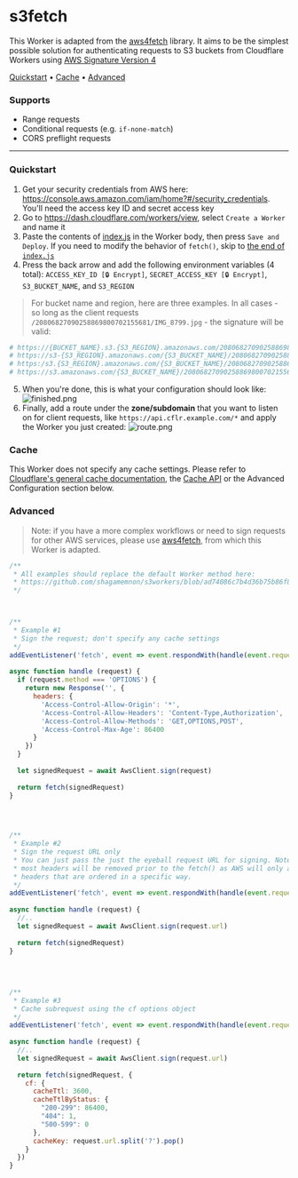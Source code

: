 # s3fetch

This Worker is adapted from the [aws4fetch](https://github.com/mhart/aws4fetch) library. It aims to be the simplest possible solution for authenticating requests to S3 buckets from Cloudflare Workers using [AWS Signature Version 4](https://docs.aws.amazon.com/AmazonS3/latest/API/sig-v4-header-based-auth.html)


[Quickstart](#quickstart) •  [Cache](#quickstart) • [Advanced](#advanced)

### Supports
- Range requests
- Conditional requests (e.g. `if-none-match`)
- CORS preflight requests
  

- - - 

### Quickstart <a name='quickstart' id='quickstart'></a>
1. Get your security credentials from AWS here: https://console.aws.amazon.com/iam/home?#/security_credentials. You'll need the access key ID and secret access key
2. Go to https://dash.cloudflare.com/workers/view, select `Create a Worker` and name it
3. Paste the contents of [index.js](/index.js) in the Worker body, then press `Save and Deploy`. If you need to modify the behavior of `fetch()`, skip to [the end of `index.js`](https://github.com/shagamemnon/s3workers/blob/ad74086c7b4d36b75b86f881d20ee4278839d8ec/index.js#L257)
4. Press the back arrow and add the following environment variables (4 total):
`ACCESS_KEY_ID [🔒 Encrypt]`, `SECRET_ACCESS_KEY [🔒 Encrypt]`, `S3_BUCKET_NAME`, and `S3_REGION`
> For bucket name and region, here are three examples. In all cases - so long  as the client requests `/20806827090258869800702155681/IMG_8799.jpg` - the signature will be valid:
   
```bash
# https://{BUCKET_NAME}.s3.{S3_REGION}.amazonaws.com/20806827090258869800702155681/IMG_8799.jpg
# https://s3-{S3_REGION}.amazonaws.com/{S3_BUCKET_NAME}/20806827090258869800702155681/IMG_8799.jpg
# https:/s3.{S3_REGION}.amazonaws.com/{S3_BUCKET_NAME}/20806827090258869800702155681/IMG_8799.jpg
# https://s3.amazonaws.com/{S3_BUCKET_NAME}/20806827090258869800702155681/IMG_8799.jpg (us-east-1 only)
```
5. When you're done, this is what your configuration should look like:
![finished.png](https://storage.franktaylor.io/d06cef5527f329e519553f649b3a76e219f2c9d6/CleanShot%202020-03-30%20at%2004.24.39@2x.png)
6. Finally, add a route under the **zone/subdomain** that you want to listen on for client requests, like `https://api.cflr.example.com/*` and apply the Worker you just created:
![route.png](https://storage.franktaylor.io/d06cef5527f329e519553f649b3a76e219f2c9d6/CleanShot%202020-03-30%20at%2004.29.31@2x.png)


### Cache <a name='cache' id='cache'></a>
This Worker does not specify any cache settings. Please refer to [Cloudflare's general cache documentation](https://support.cloudflare.com/hc/en-us/articles/202775670), the [Cache API](https://developers.cloudflare.com/workers/about/using-cache/#body-inner) or the Advanced Configuration section below.

### Advanced  <a name='advanced' id='advanced'></a>
> Note: if you have a more complex workflows or need to sign requests for other AWS services, please use [aws4fetch](https://github.com/mhart/aws4fetch), from which this Worker is adapted.

```js
/**
 * All examples should replace the default Worker method here:
 * https://github.com/shagamemnon/s3workers/blob/ad74086c7b4d36b75b86f881d20ee4278839d8ec/index.js#L257
 */



/** 
 * Example #1
 * Sign the request; don't specify any cache settings
 */
addEventListener('fetch', event => event.respondWith(handle(event.request)))
 
async function handle (request) {
  if (request.method === 'OPTIONS') {
    return new Response('', {
      headers: {
        'Access-Control-Allow-Origin': '*',
        'Access-Control-Allow-Headers': 'Content-Type,Authorization',
        'Access-Control-Allow-Methods': 'GET,OPTIONS,POST',
        'Access-Control-Max-Age': 86400
      }
    })
  }
 
  let signedRequest = await AwsClient.sign(request)
 
  return fetch(signedRequest)
}
 



/** 
 * Example #2
 * Sign the request URL only
 * You can just pass the just the eyeball request URL for signing. Note that
 * most headers will be removed prior to the fetch() as AWS will only accept
 * headers that are ordered in a specific way.
 */
addEventListener('fetch', event => event.respondWith(handle(event.request)))
 
async function handle (request) {
  //..
  let signedRequest = await AwsClient.sign(request.url)
 
  return fetch(signedRequest)
}
 
 
 
 
/** 
 * Example #3
 * Cache subrequest using the cf options object
 */
addEventListener('fetch', event => event.respondWith(handle(event.request)))
 
async function handle (request) {
  //..
  let signedRequest = await AwsClient.sign(request.url)
 
  return fetch(signedRequest, {
    cf: {
      cacheTtl: 3600,
      cacheTtlByStatus: {
        "200-299": 86400,
        "404": 1,
        "500-599": 0
      },
      cacheKey: request.url.split('?').pop()
    }
  })
}

```
